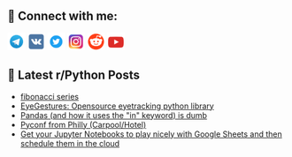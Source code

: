 ## 🔎 Connect with me:
[<img src="https://github.com/bullbesh/bullbesh/blob/main/images/Telegram.png" width="32" height="32" />](https://t.me/bullbesh)
[<img src="https://github.com/bullbesh/bullbesh/blob/main/images/VK.png" width="32" height="32" />](https://vk.com/bullbesh)
[<img src="https://github.com/bullbesh/bullbesh/blob/main/images/Twitter.png" width="32" height="32" />](https://twitter.com/bullbesh1)
[<img src="https://github.com/bullbesh/bullbesh/blob/main/images/Instagram.png" width="32" height="32" />](https://www.instagram.com/bullbesh)
[<img src="https://github.com/bullbesh/bullbesh/blob/main/images/Reddit.png" width="32" height="32" />](https://www.reddit.com/user/bullbesh)
[<img src="https://github.com/bullbesh/bullbesh/blob/main/images/YouTube.png" width="32" height="32" />](https://www.youtube.com/channel/UCtfjRs6uzgq5mfm8S06WTcg)

## 📕 Latest r/Python Posts
<!-- BLOG-POST-LIST:START -->
- [fibonacci series](https://www.reddit.com/r/Python/comments/1bkhyns/fibonacci_series/)
- [EyeGestures: Opensource eyetracking python library](https://www.reddit.com/r/Python/comments/1bkfonx/eyegestures_opensource_eyetracking_python_library/)
- [Pandas &lpar;and how it uses the &quot;in&quot; keyword&rpar; is dumb](https://www.reddit.com/r/Python/comments/1bkd31k/pandas_and_how_it_uses_the_in_keyword_is_dumb/)
- [Pyconf from Philly &lpar;Carpool/Hotel&rpar;](https://www.reddit.com/r/Python/comments/1bkczh9/pyconf_from_philly_carpoolhotel/)
- [Get your Jupyter Notebooks to play nicely with Google Sheets and then schedule them in the cloud](https://www.reddit.com/r/Python/comments/1bkaj92/get_your_jupyter_notebooks_to_play_nicely_with/)
<!-- BLOG-POST-LIST:END -->
